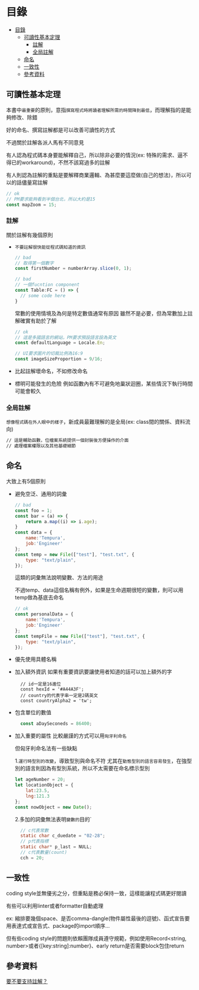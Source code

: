 # 目錄
- [目錄](#目錄)
  - [可讀性基本定理](#可讀性基本定理)
    - [註解](#註解)
    - [全局註解](#全局註解)
  - [命名](#命名)
  - [一致性](#一致性)
  - [參考資料](#參考資料)

## 可讀性基本定理

本書中`最重要`的原則，意指`撰寫程式時將讀者理解所需的時間降到最低`，而理解指的是能夠修改、除錯

好的命名、撰寫註解都是可以改善可讀性的方式

不過關於註解各派人馬有不同意見

有人認為程式碼本身要能解釋自己，所以除非必要的情況(ex: 特殊的需求、逼不得已的workaround)，不然不該寫過多的註解

有人則認為註解的重點是要解釋商業邏輯、為甚麼要這麼做(自己的想法)，所以可以的話儘量寫註解

```js
// ok
// PM要求能夠看到半個台北，所以大約是15
const mapZoom = 15;
```

### 註解

關於註解有幾個原則

- `不要註解很快能從程式碼知道的資訊`

  ```js
  // bad
  // 取得第一個數字
  const firstNumber = numberArray.slice(0, 1);

  // bad
  // 一個fucntion component
  const Table:FC = () => {
    // some code here
  }
  ```

  常數的使用情境及為何是特定數值通常有原因
  雖然不是必要，但為常數加上註解確實有助於了解
  ```js
  // ok
  // 這是多國語言的網站，PM要求預設語言設為英文
  const defaultLanguage = Locale.En;

  // UI要求圖片的切裁比例為16:9
  const imageSizeProportion = 9/16;
  ```

- 比起註解壞命名，不如修改命名
- 標明可能發生的危險
  例如函數內有不可避免地巢狀迴圈，某些情況下執行時間可能會較久

### 全局註解

`想像程式碼在外人眼中的樣子`，新成員最難理解的是全局(ex: class間的關係、資料流向)

```txt
// 這是輔助函數，位檔案系統提供一個封裝後方便操作的介面
// 處理檔案權限以及其他基礎細節
```

## 命名

大致上有5個原則

- 避免空泛、通用的詞彙
  
    ```js
    // bad
    const foo = 1;
    const bar = (a) => {
        return a.map((i) => i.age);
    }
    const data = {
        name:'Tempura',
        job:'Engineer'
    };
    const temp = new File(["test"], "test.txt", {
        type: "text/plain",
    });
    

    ```

    這類的詞彙無法說明變數、方法的用途

    不過temp、data這個名稱有例外，如果是生命週期很短的變數，則可以用temp做為基底去命名

    ```js
    // ok
    const personalData = {
        name:'Tempura',
        job:'Engineer'
    };
    const tempFile = new File(["test"], "test.txt", {
        type: "text/plain",
    });
    ```

- 優先使用具體名稱
- 加入額外資訊
  如果有重要資訊要讓使用者知道的話可以加上額外的字

  ```JS
    // id一定是16進位
    const hexId = '#A44A3F';
    // country的代表字串一定是2碼英文
    const countryAlpha2 = 'tw';
  ```
- 包含單位的數值
  ```js
    const aDaySeconeds = 86400;
  ```
- 加入重要的屬性
  比較嚴謹的方式可以用`匈牙利命名`

  但匈牙利命名法有一些缺點
  
  1.`運行時型別的改變`，導致型別與命名不符
    尤其在`動態型別的語言容易發生`，在強型別的語言則因為有型別系統，所以不太需要在命名標示型別

    ```js
    let ageNumber = 20;
    let locationObject = {
        lat:23.5,
        lng:121.3
    };
    const nowObject = new Date();
  ```

  2.多加的詞彙無法表明`變數的`目的`

  ```c
    // c代表常數
    static char c_duedate = "02-28";
    // p代表指標
    static char* p_last = NULL;
    // c代表數量(count)
    cch = 20;
  ```

## 一致性

coding style並無優劣之分，但重點是務必保持一致，這樣能讓程式碼更好閱讀

有些可以利用linter或者formatter自動處理

ex: 縮排要幾個space、是否comma-dangle(物件屬性最後的逗號)、函式宣告要用表達式或宣告式、package的import順序...

但有些coding style的問題則依賴團隊成員遵守規範，例如使用Record<string, number>或者{[key:string]:number}、early return是否需要block包住return


## 參考資料

[要不要支持註解？](https://www.ithome.com.tw/voice/99857)